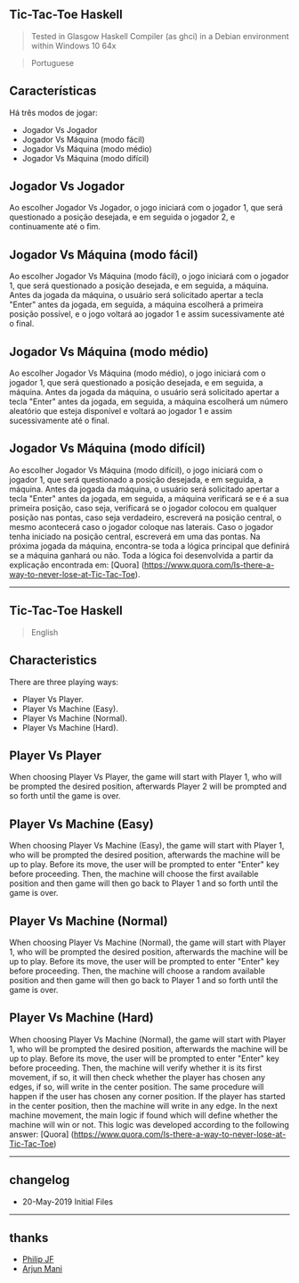 ## Tic-Tac-Toe Haskell
> Tested in Glasgow Haskell Compiler (as ghci) in a Debian environment within Windows 10 64x

> Portuguese

## Características

Há três modos de jogar:

- Jogador Vs Jogador
- Jogador Vs Máquina (modo fácil)
- Jogador Vs Máquina (modo médio)
- Jogador Vs Máquina (modo difícil)

## Jogador Vs Jogador

Ao escolher Jogador Vs Jogador, o jogo iniciará com o jogador 1, que será questionado a posição desejada, e em seguida o jogador 2, e continuamente até o fim.

## Jogador Vs Máquina (modo fácil)

Ao escolher Jogador Vs Máquina (modo fácil), o jogo iniciará com o jogador 1, que será questionado a posição desejada, e em seguida, a máquina. Antes da jogada da máquina, o usuário será solicitado apertar a tecla "Enter" antes da jogada, em seguida, a máquina escolherá a primeira posição possível, e o jogo voltará ao jogador 1 e assim sucessivamente até o final.

## Jogador Vs Máquina (modo médio)

Ao escolher Jogador Vs Máquina (modo médio), o jogo iniciará com o jogador 1, que será questionado a posição desejada, e em seguida, a máquina. Antes da jogada da máquina, o usuário será solicitado apertar a tecla "Enter" antes da jogada, em seguida, a máquina escolherá um número aleatório que esteja disponível e voltará ao jogador 1 e assim sucessivamente até o final.

## Jogador Vs Máquina (modo difícil)

Ao escolher Jogador Vs Máquina (modo difícil), o jogo iniciará com o jogador 1, que será questionado a posição desejada, e em seguida, a máquina. Antes da jogada da máquina, o usuário será solicitado apertar a tecla "Enter" antes da jogada, em seguida, a máquina verificará se e é a sua primeira posição, caso seja, verificará se o jogador colocou em qualquer posição nas pontas, caso seja verdadeiro, escreverá na posição central, o mesmo acontecerá caso o jogador coloque nas laterais. Caso o jogador tenha iniciado na posição central, escreverá em uma das pontas.
Na próxima jogada da máquina, encontra-se toda a lógica principal que definirá se a máquina ganhará ou não. Toda a lógica foi desenvolvida a partir da explicação encontrada em: [Quora] (https://www.quora.com/Is-there-a-way-to-never-lose-at-Tic-Tac-Toe).

----
## Tic-Tac-Toe Haskell

> English

## Characteristics

There are three playing ways:

- Player Vs Player.
- Player Vs Machine (Easy).
- Player Vs Machine (Normal).
- Player Vs Machine (Hard).

## Player Vs Player

When choosing Player Vs Player, the game will start with Player 1, who will be prompted the desired position, afterwards Player 2 will be prompted and so forth until the game is over.

## Player Vs Machine (Easy)

When choosing Player Vs Machine (Easy), the game will start with Player 1, who will be prompted the desired position, afterwards the machine will be up to play. Before its move, the user will be prompted to enter "Enter" key before proceeding. Then, the machine will choose the first available position and then game will then go back to Player 1 and so forth until the game is over.

## Player Vs Machine (Normal)

When choosing Player Vs Machine (Normal), the game will start with Player 1, who will be prompted the desired position, afterwards the machine will be up to play. Before its move, the user will be prompted to enter "Enter" key before proceeding. Then, the machine will choose a random available position and then game will then go back to Player 1 and so forth until the game is over.

## Player Vs Machine (Hard)

When choosing Player Vs Machine (Normal), the game will start with Player 1, who will be prompted the desired position, afterwards the machine will be up to play. Before its move, the user will be prompted to enter "Enter" key before proceeding. Then, the machine will verify whether it is its first movement, if so, it will then check whether the player has chosen any edges, if so, will write in the center position. The same procedure will happen if the user has chosen any corner position. If the player has started in the center position, then the machine will write in any edge.
In the next machine movement, the main logic if found which will define whether the machine will win or not. This logic was developed according to the following answer: [Quora] (https://www.quora.com/Is-there-a-way-to-never-lose-at-Tic-Tac-Toe)

----
## changelog
* 20-May-2019 Initial Files

----
## thanks
* [Philip JF](https://stackoverflow.com/questions/5852722/replace-individual-list-elements-in-haskell)
* [Arjun Mani](https://www.quora.com/Is-there-a-way-to-never-lose-at-Tic-Tac-Toe)
